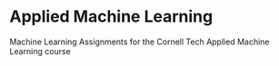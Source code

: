 # Applied Machine Learning
 Machine Learning Assignments for the Cornell Tech Applied Machine Learning course
